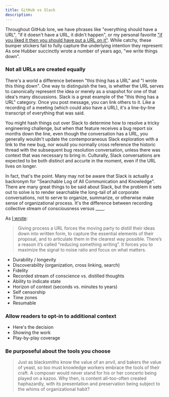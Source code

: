 ```yaml
---
title: GitHub vs Slack
description:
---
```


Throughout GitHub lore, we have phrases like "everything should have a URL", "if it doesn't have a URL, it didn't happen", or my personal favorite ["if you liked it then you should have put a URL on it"](https://ben.balter.com/2014/10/07/expose-process-through-urls/). While catchy, these bumper stickers fail to fully capture the underlying intention they represent: As one Hubber succinctly wrote a number of years ago, "we write things down".

### Not all URLs are created equally

There's a world a difference between "this thing has a URL" and "I wrote this thing down". One way to distinguish the two, is whether the URL serves to canonically represent the idea or merely as a snapshot for one of that idea's many discussions. Slack is a great example of the "this thing has a URL" category. Once you post message, you can link others to it. Like a recording of a meeting (which could also have a URL), it's a line-by-line transcript of everything that was said.

You might hash things out over Slack to determine how to resolve a tricky engineering challenge, but when that feature receives a bug report six months down the line, even though the conversation has a URL, you generally wouldn't update the contemporaneous Slack exploration with a link to the new bug, nor would you normally cross reference the historic thread with the subsequent bug resolution conversation, unless there was context that was necessary to bring in. Culturally, Slack conversations are expected to be both distinct and accurte in the moment, even if the URL lives on longer.

In fact, that's the point. Many may not be aware that Slack is actually a backronym for "Searchable Log of All Communication and Knowledge". There are many great things to be said about Slack, but the problem it sets out to solve is to render searchable the long-tail of all corporate conversations, not to serve to organize, summarize, or otherwise make sense of organizational process. It's the difference between recording collective stream of consciousness versus ____.

As [I wrote](#):

> Giving process a URL forces the moving party to distill their ideas down into written form, to capture the essential elements of their proposal, and to articulate them in the clearest way possible. There’s a reason it’s called “reducing something writing”. It forces you to maximize the signal to noise ratio and focus on what matters.



* Durability / longevity
* Discoverability (organization, cross linking, search)
* Fidelity
* Recorded stream of conscience vs. distilled thoughts
* Ability to indicate state
* Horizon of context (seconds vs. minutes to years)
* Self censorship
* Time zones
* Resumable

### Allow readers to opt-in to additional context

* Here's the decision
* Showing the work
* Play-by-play coverage

### Be purposeful about the tools you choose


> Just as blacksmiths know the value of an anvil, and bakers the value of yeast, so too must knowledge workers embrace the tools of their craft. A composer would never stand for his or her concerto being played on a kazoo. Why then, is content all-too-often created haphazardly, with its presentation and preservation being subject to the whims of organizational habit?

